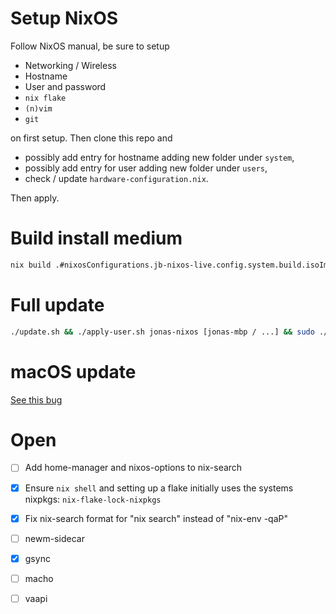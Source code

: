 # Setup NixOS

Follow NixOS manual, be sure to setup
- Networking / Wireless
- Hostname
- User and password
- `nix flake`
- `(n)vim`
- `git`

on first setup. Then clone this repo and
- possibly add entry for hostname adding new folder under `system`,
- possibly add entry for user adding new folder under `users`,
- check / update `hardware-configuration.nix`.

Then apply.

# Build install medium

```sh
nix build .#nixosConfigurations.jb-nixos-live.config.system.build.isoImage
```

# Full update

```sh
./update.sh && ./apply-user.sh jonas-nixos [jonas-mbp / ...] && sudo ./apply-system.sh
```

# macOS update

[See this bug](https://github.com/NixOS/nix/issues/3616)

# Open

- [ ] Add home-manager and nixos-options to nix-search
- [X] Ensure `nix shell` and setting up a flake initially uses the systems nixpkgs: `nix-flake-lock-nixpkgs`
- [X] Fix nix-search format for "nix search" instead of "nix-env -qaP"

- [ ] newm-sidecar
- [X] gsync
- [ ] macho
- [ ] vaapi
